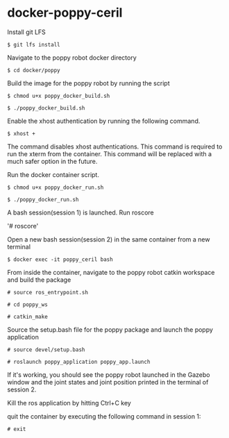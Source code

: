 # docker-poppy-ceril

Install git LFS

`$ git lfs install`

Navigate to the poppy robot docker directory

`$ cd docker/poppy`

Build the image for the poppy robot by running the script

`$ chmod u+x poppy_docker_build.sh`

`$ ./poppy_docker_build.sh`

Enable the xhost authentication by running the following command. 

`$ xhost +`

The command disables xhost authentications. This command is required to run the xterm from the container. This command will be replaced with a much safer option in the future.

Run the docker container script. 

`$ chmod u+x poppy_docker_run.sh`

`$ ./poppy_docker_run.sh`

A bash session(session 1) is launched. Run roscore

'# roscore'

Open a new bash session(session 2) in the same container from a new terminal

`$ docker exec -it poppy_ceril bash`

From inside the container, navigate to the poppy robot catkin workspace and build the package

`# source ros_entrypoint.sh`

`# cd poppy_ws`

`# catkin_make`

Source the setup.bash file for the poppy package and launch the poppy application

`# source devel/setup.bash`

`# roslaunch poppy_application poppy_app.launch`

If it's working, you should see the poppy robot launched in the Gazebo window and the joint states and joint position printed in the terminal of session 2.

Kill the ros application by hitting Ctrl+C key

quit the container by executing the following command in session 1:

`# exit`


